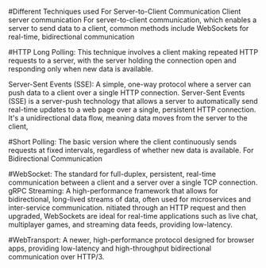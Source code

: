 #Different Techniques used 
For Server-to-Client Communication
Client server communication For server-to-client communication, which enables a server to send data to a client, common methods include WebSockets for real-time, bidirectional communication
 
#HTTP Long Polling:
This technique involves a client making repeated HTTP requests to a server, with the server holding the connection open and responding only when new data is available. 

Server-Sent Events (SSE):
A simple, one-way protocol where a server can push data to a client over a single HTTP connection. 
Server-Sent Events (SSE) is a server-push technology that allows a server to automatically send real-time updates to a web page over a single, persistent HTTP connection. It's a unidirectional data flow, meaning data moves from the server to the client,

#Short Polling:
The basic version where the client continuously sends requests at fixed intervals, regardless of whether new data is available. 
For Bidirectional Communication

#WebSocket:
The standard for full-duplex, persistent, real-time communication between a client and a server over a single TCP connection. 
gRPC Streaming:
A high-performance framework that allows for bidirectional, long-lived streams of data, often used for microservices and inter-service communication.
nitiated through an HTTP request and then upgraded, WebSockets are ideal for real-time applications such as live chat, multiplayer games, and streaming data feeds, providing low-latency.

#WebTransport:
A newer, high-performance protocol designed for browser apps, providing low-latency and high-throughput bidirectional communication over HTTP/3. 

